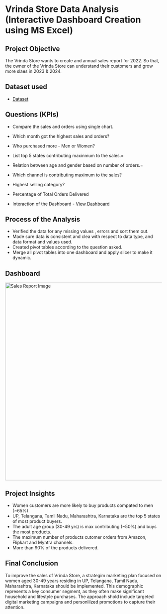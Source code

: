 # Vrinda Store Data Analysis (Interactive Dashboard Creation using MS Excel)

## Project Objective 

The Vrinda Store wants to create and annual sales report for 2022. So that, the owner of the Vrinda Store can understand their customers and grow more slaes in 2023 & 2024.

## Dataset used 

- <a href = "https://github.com/Dev-1704/Excel-Data-Analysis-Project-01-/blob/main/Vrinda%20Store%20Data%20Analysis.xlsx" > Dataset </a>

## Questions (KPIs)
- Compare the sales and orders using single chart.
- Which month got the highest sales and orders?
- Who purchased more - Men or Women?
- List top 5 states contributing maxinmum to the sales.=
- Relation between age and gender based on number of orders.=
- Which channel is contributing maximum to the sales?
- Highest selling category? 
- Percentage of Total Orders Delivered 

- Interaction of the Dashboard - <a href = "https://github.com/Dev-1704/Excel-Data-Analysis-Project-01-/blob/main/Sales%20Report%20Image.png"> View Dashboard </a>

## Process of the Analysis
- Verified the data for any missing values , errors and sort them out.
- Made sure data is consistent and clea with respect to data type, and data format and values used.
- Created pivot tables according to the question asked.
- Merge all pivot tables into one dashboard and apply slicer to make it dynamic.

## Dashboard 
<img width="1484" height="635" alt="Sales Report Image" src="https://github.com/user-attachments/assets/3c88988e-a890-4697-bc8d-ec45eaa168ec" />

## Project Insights
- Women customers are more likely to buy products compated to men (~65%)
- UP, Telangana, Tamil Nadu, Maharashtra, Karnataka are the top 5 states of most product buyers.
- The adult age group (30-49 yrs) is max contributing (~50%) and buys the most products.
- The maximum number of products cutomer orders from Amazon, Flipkart and Myntra channels.
- More than 90% of the products delivered.

## Final Conclusion

To improve the sales of Vrinda Store, a strategim marketing plan focused on women aged 30-49 years residing in  UP, Telangana, Tamil Nadu, Maharashtra, Karnataka should be implemented. This demographic represents a key consumer segment, as they often make significant household and lifestyle purchases. The approach shold include targeted digital marketing campaigns and personlilzed promotions to capture their attention.

